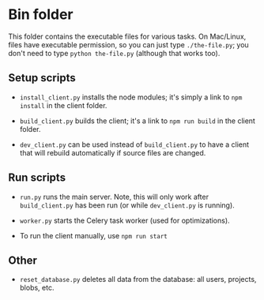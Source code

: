 # Bin folder

This folder contains the executable files for various tasks. On Mac/Linux, files have executable permission, so you can just type `./the-file.py`; you don't need to type `python the-file.py` (although that works too).

## Setup scripts

* `install_client.py` installs the node modules; it's simply a link to `npm install` in the client folder.

* `build_client.py` builds the client; it's a link to `npm run build` in the client folder.

* `dev_client.py` can be used instead of `build_client.py` to have a client that will rebuild automatically if source files are changed.

## Run scripts

* `run.py` runs the main server. Note, this will only work after `build_client.py` has been run (or while `dev_client.py` is running).

* `worker.py` starts the Celery task worker (used for optimizations).

* To run the client manually, use `npm run start`

## Other

* `reset_database.py` deletes all data from the database: all users, projects, blobs, etc.